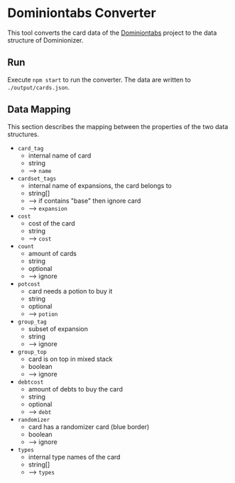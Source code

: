 # Dominiontabs Converter

This tool converts the card data of the [Dominiontabs](https://github.com/sumpfork/dominiontabs) project to the data structure of Dominionizer.

## Run
Execute `npm start` to run the converter. The data are written to `./output/cards.json`.

## Data Mapping
This section describes the mapping between the properties of the two data structures.
- `card_tag`
  - internal name of card
  - string
  - --> `name`
- `cardset_tags`
  - internal name of expansions, the card belongs to
  - string[]
  - --> if contains "base" then ignore card
  - --> `expansion`
- `cost`
  - cost of the card
  - string
  - --> `cost`
- `count`
  - amount of cards
  - string
  - optional
  - --> ignore
- `potcost`
  - card needs a potion to buy it
  - string
  - optional
  - --> `potion`
- `group_tag`
  - subset of expansion
  - string
  - --> ignore
- `group_top`
  - card is on top in mixed stack
  - boolean
  - --> ignore
- `debtcost`
  - amount of debts to buy the card
  - string
  - optional
  - --> `debt`
- `randomizer`
  - card has a randomizer card (blue border)
  - boolean
  - --> ignore
- `types`
  - internal type names of the card
  - string[]
  - --> `types`
